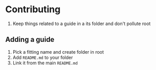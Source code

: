 # Contributing

1. Keep things related to a guide in a its folder and don't pollute root

## Adding a guide

1. Pick a fitting name and create folder in root
2. Add `README.md` to your folder
3. Link it from the main `README.md`